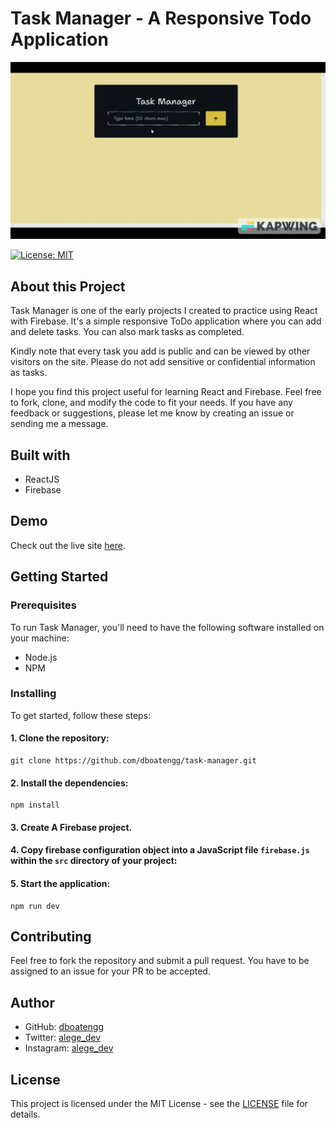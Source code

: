 # Task Manager - A Responsive Todo Application

![](./src/assets/project__preview.gif)

[![License: MIT](https://img.shields.io/badge/License-MIT-yellow.svg)](https://opensource.org/licenses/MIT)

## About this Project
Task Manager is one of the early projects I created to practice using React with Firebase. It's a simple responsive ToDo application where you can add and delete tasks. You can also mark tasks as completed.

Kindly note that every task you add is public and can be viewed by other visitors on the site. Please do not add sensitive or confidential information as tasks.

I hope you find this project useful for learning React and Firebase. Feel free to fork, clone, and modify the code to fit your needs. If you have any feedback or suggestions, please let me know by creating an issue or sending me a message.

## Built with

- ReactJS
- Firebase

## Demo
Check out the live site [here](https://project-one-49179.web.app/).

## Getting Started

### Prerequisites

To run Task Manager, you'll need to have the following software installed on your machine:

- Node.js
- NPM

### Installing

To get started, follow these steps:

#### 1.  Clone the repository:

```node
git clone https://github.com/dboatengg/task-manager.git
```

#### 2.  Install the dependencies:

```node
npm install
```

#### 3.  Create A Firebase project.

#### 4. Copy firebase configuration object into a JavaScript file `firebase.js` within the `src` directory of your project:

#### 5.  Start the application:

```node
npm run dev
```

## Contributing

Feel free to fork the repository and submit a pull request. You have to be assigned to an issue for your PR to be accepted.

## Author

- GitHub: [dboatengg](https://www.github.com/dboatengg)
- Twitter: [alege_dev](https://www.twitter.com/alege_dev)
- Instagram: [alege_dev](https://www.instagram.com/alege_dev)

## License

This project is licensed under the MIT License - see the [LICENSE](LICENSE.md) file for details.
